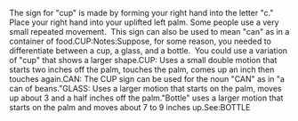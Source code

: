 The sign for "cup" is made by 
forming your right hand into the letter "c." Place your right hand into your 
uplifted left palm. Some people use a very small repeated movement.  This 
sign can also be used to mean "can" as in a container of food.CUP:Notes:Suppose, for some reason, you needed to differentiate 
between a cup, a glass, and a bottle.  You could use a variation of "cup" 
that shows a larger shape.CUP: Uses a small double motion that starts two inches off the palm, touches the 
palm,
comes up an inch then touches again.CAN: The CUP sign can be used for the noun "CAN" as in "a can of beans."GLASS: Uses a larger motion that starts on the palm, moves up 
about
3 and a half inches off the palm."Bottle" uses a larger motion that starts on the palm and
moves about 7 to 9 inches up.See:BOTTLE